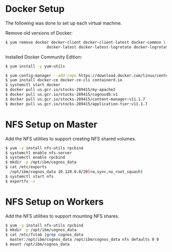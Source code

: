# Docker Setup
The following was done to set up each virtual machine.

Remove old versions of Docker:

```bash
$ yum remove docker docker-client docker-client-latest docker-common \
                  docker-latest docker-latest-logrotate docker-logrotate docker-engine
```

Installed Docker Community Edition:

```bash
$ yum install -y yum-utils

$ yum-config-manager --add-repo https://download.docker.com/linux/centos/docker-ce.repo
$ yum install docker-ce docker-ce-cli containerd.io
$ systemctl start docker
$ docker pull us.gcr.io/stocks-289415/my-apache2
$ docker pull us.gcr.io/stocks-289415/cognosdb:v1
$ docker pull us.gcr.io/stocks-289415/content-manager:v11.1.7
$ docker pull us.gcr.io/stocks-289415/application-tier:v11.1.7
```

# NFS Setup on Master

Add the NFS utilities to support creating NFS shared volumes.

```bash
$ yum -y install nfs-utils rpcbind
$ systemctl enable nfs-server
$ systemctl enable rpcbind
$ mkdir -p /opt/ibm/cognos_data
$ cat /etc/exports
  /opt/ibm/cognos_data 10.128.0.0/20(rw,sync,no_root_squash)
$ systemctl start nfs
$ exportfs -v
```

# NFS Setup on Workers

Add the NFS utilities to support mounting NFS shares.

```bash
$ yum -y install nfs-utils rpcbind
$ mkdir -p /opt/ibm/cognos_data
$ cat /etc/fstab |grep cognos_data
  master:/opt/ibm/cognos_data /opt/ibm/cognos_data nfs defaults 0 0
$ mount /opt/ibm/cognos_data
```